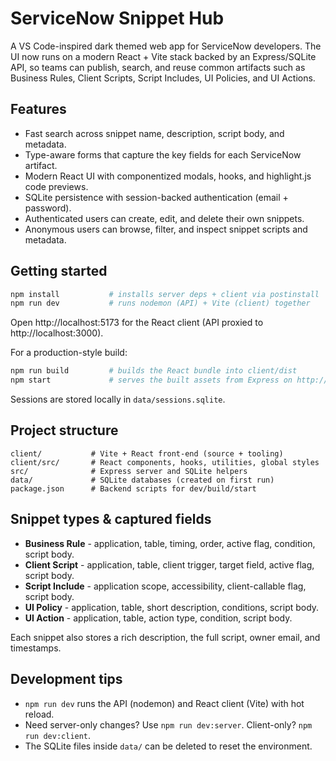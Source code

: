 # ServiceNow Snippet Hub

A VS Code-inspired dark themed web app for ServiceNow developers. The UI now runs on a modern React + Vite stack backed by an Express/SQLite API, so teams can publish, search, and reuse common artifacts such as Business Rules, Client Scripts, Script Includes, UI Policies, and UI Actions.

## Features

- Fast search across snippet name, description, script body, and metadata.
- Type-aware forms that capture the key fields for each ServiceNow artifact.
- Modern React UI with componentized modals, hooks, and highlight.js code previews.
- SQLite persistence with session-backed authentication (email + password).
- Authenticated users can create, edit, and delete their own snippets.
- Anonymous users can browse, filter, and inspect snippet scripts and metadata.

## Getting started

```bash
npm install           # installs server deps + client via postinstall
npm run dev           # runs nodemon (API) + Vite (client) together
```

Open http://localhost:5173 for the React client (API proxied to http://localhost:3000).

For a production-style build:

```bash
npm run build         # builds the React bundle into client/dist
npm start             # serves the built assets from Express on http://localhost:3000
```

Sessions are stored locally in `data/sessions.sqlite`.

## Project structure

```
client/           # Vite + React front-end (source + tooling)
client/src/       # React components, hooks, utilities, global styles
src/              # Express server and SQLite helpers
data/             # SQLite databases (created on first run)
package.json      # Backend scripts for dev/build/start
```

## Snippet types & captured fields

- **Business Rule** - application, table, timing, order, active flag, condition, script body.
- **Client Script** - application, table, client trigger, target field, active flag, script body.
- **Script Include** - application scope, accessibility, client-callable flag, script body.
- **UI Policy** - application, table, short description, conditions, script body.
- **UI Action** - application, table, action type, condition, script body.

Each snippet also stores a rich description, the full script, owner email, and timestamps.

## Development tips

- `npm run dev` runs the API (nodemon) and React client (Vite) with hot reload.
- Need server-only changes? Use `npm run dev:server`. Client-only? `npm run dev:client`.
- The SQLite files inside `data/` can be deleted to reset the environment.
